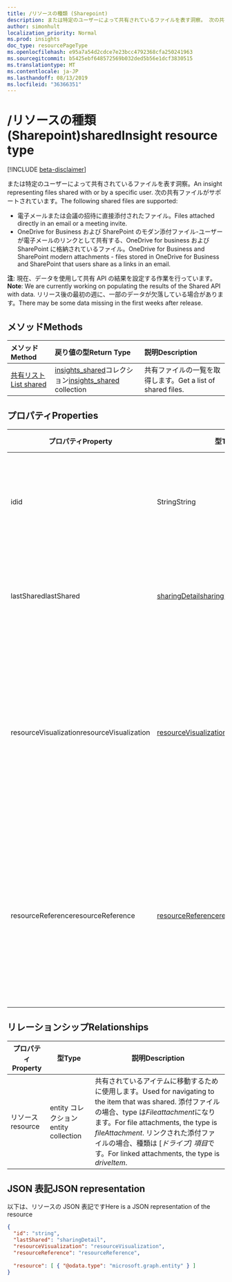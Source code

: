 ```yaml
---
title: /リソースの種類 (Sharepoint)
description: または特定のユーザーによって共有されているファイルを表す洞察。 次の共有ファイルがサポートされています。
author: simonhult
localization_priority: Normal
ms.prod: insights
doc_type: resourcePageType
ms.openlocfilehash: e95a7a54d2cdce7e23bcc4792368cfa250241963
ms.sourcegitcommit: b5425ebf648572569b032ded5b56e1dcf3830515
ms.translationtype: MT
ms.contentlocale: ja-JP
ms.lasthandoff: 08/13/2019
ms.locfileid: "36366351"
---
```

# <a name="sharedinsight-resource-type"></a><span data-ttu-id="5c6f4-104">/リソースの種類 (Sharepoint)</span><span class="sxs-lookup"><span data-stu-id="5c6f4-104">sharedInsight resource type</span></span>

[!INCLUDE [beta-disclaimer](../../includes/beta-disclaimer.md)]

<span data-ttu-id="5c6f4-105">または特定のユーザーによって共有されているファイルを表す洞察。</span><span class="sxs-lookup"><span data-stu-id="5c6f4-105">An insight representing files shared with or by a specific user.</span></span> <span data-ttu-id="5c6f4-106">次の共有ファイルがサポートされています。</span><span class="sxs-lookup"><span data-stu-id="5c6f4-106">The following shared files are supported:</span></span>

- <span data-ttu-id="5c6f4-107">電子メールまたは会議の招待に直接添付されたファイル。</span><span class="sxs-lookup"><span data-stu-id="5c6f4-107">Files attached directly in an email or a meeting invite.</span></span>
- <span data-ttu-id="5c6f4-108">OneDrive for Business および SharePoint のモダン添付ファイル-ユーザーが電子メールのリンクとして共有する、OneDrive for business および SharePoint に格納されているファイル。</span><span class="sxs-lookup"><span data-stu-id="5c6f4-108">OneDrive for Business and SharePoint modern attachments - files stored in OneDrive for Business and SharePoint that users share as a links in an email.</span></span>

<span data-ttu-id="5c6f4-109">**注**: 現在、データを使用して共有 API の結果を設定する作業を行っています。</span><span class="sxs-lookup"><span data-stu-id="5c6f4-109">**Note**: We are currently working on populating the results of the Shared API with data.</span></span> <span data-ttu-id="5c6f4-110">リリース後の最初の週に、一部のデータが欠落している場合があります。</span><span class="sxs-lookup"><span data-stu-id="5c6f4-110">There may be some data missing in the first weeks after release.</span></span>

## <a name="methods"></a><span data-ttu-id="5c6f4-111">メソッド</span><span class="sxs-lookup"><span data-stu-id="5c6f4-111">Methods</span></span>

| <span data-ttu-id="5c6f4-112">メソッド</span><span class="sxs-lookup"><span data-stu-id="5c6f4-112">Method</span></span>       | <span data-ttu-id="5c6f4-113">戻り値の型</span><span class="sxs-lookup"><span data-stu-id="5c6f4-113">Return Type</span></span>  |<span data-ttu-id="5c6f4-114">説明</span><span class="sxs-lookup"><span data-stu-id="5c6f4-114">Description</span></span>|
|:---------------|:--------|:----------|
|[<span data-ttu-id="5c6f4-115">共有リスト</span><span class="sxs-lookup"><span data-stu-id="5c6f4-115">List shared</span></span>](../api/insights-list-shared.md) |<span data-ttu-id="5c6f4-116">[insights_shared](insights-shared.md)コレクション</span><span class="sxs-lookup"><span data-stu-id="5c6f4-116">[insights_shared](insights-shared.md) collection</span></span>| <span data-ttu-id="5c6f4-117">共有ファイルの一覧を取得します。</span><span class="sxs-lookup"><span data-stu-id="5c6f4-117">Get a list of shared files.</span></span>|

## <a name="properties"></a><span data-ttu-id="5c6f4-118">プロパティ</span><span class="sxs-lookup"><span data-stu-id="5c6f4-118">Properties</span></span>

| <span data-ttu-id="5c6f4-119">プロパティ</span><span class="sxs-lookup"><span data-stu-id="5c6f4-119">Property</span></span>              | <span data-ttu-id="5c6f4-120">型</span><span class="sxs-lookup"><span data-stu-id="5c6f4-120">Type</span></span>                      | <span data-ttu-id="5c6f4-121">説明</span><span class="sxs-lookup"><span data-stu-id="5c6f4-121">Description</span></span>  |
| -------------         |---------------            | -------------|
| <span data-ttu-id="5c6f4-122">id</span><span class="sxs-lookup"><span data-stu-id="5c6f4-122">id</span></span>                    | <span data-ttu-id="5c6f4-123">String</span><span class="sxs-lookup"><span data-stu-id="5c6f4-123">String</span></span>                    | <span data-ttu-id="5c6f4-124">リレーションシップの一意識別子。</span><span class="sxs-lookup"><span data-stu-id="5c6f4-124">Unique identifier of the relationship.</span></span> <span data-ttu-id="5c6f4-125">読み取り専用です。</span><span class="sxs-lookup"><span data-stu-id="5c6f4-125">Read only.</span></span>        |
| <span data-ttu-id="5c6f4-126">lastShared</span><span class="sxs-lookup"><span data-stu-id="5c6f4-126">lastShared</span></span>            | [<span data-ttu-id="5c6f4-127">sharingDetail</span><span class="sxs-lookup"><span data-stu-id="5c6f4-127">sharingDetail</span></span>](insights-sharingdetail.md)                | <span data-ttu-id="5c6f4-128">共有アイテムの詳細。</span><span class="sxs-lookup"><span data-stu-id="5c6f4-128">Details about the shared item.</span></span> <span data-ttu-id="5c6f4-129">読み取り専用です。</span><span class="sxs-lookup"><span data-stu-id="5c6f4-129">Read only.</span></span>        |
| <span data-ttu-id="5c6f4-130">resourceVisualization</span><span class="sxs-lookup"><span data-stu-id="5c6f4-130">resourceVisualization</span></span> | [<span data-ttu-id="5c6f4-131">resourceVisualization</span><span class="sxs-lookup"><span data-stu-id="5c6f4-131">resourceVisualization</span></span>](insights-resourcevisualization.md)                | <span data-ttu-id="5c6f4-132">ユーザーの作業でドキュメントをビジュアル化するために使用できるプロパティ。</span><span class="sxs-lookup"><span data-stu-id="5c6f4-132">Properties that you can use to visualize the document in your experience.</span></span> <span data-ttu-id="5c6f4-133">読み取り専用</span><span class="sxs-lookup"><span data-stu-id="5c6f4-133">Read-only</span></span>      |
| <span data-ttu-id="5c6f4-134">resourceReference</span><span class="sxs-lookup"><span data-stu-id="5c6f4-134">resourceReference</span></span>     | [<span data-ttu-id="5c6f4-135">resourceReference</span><span class="sxs-lookup"><span data-stu-id="5c6f4-135">resourceReference</span></span>](insights-resourcereference.md)                      | <span data-ttu-id="5c6f4-136">ドキュメントの url や種類など、共有ドキュメントの参照プロパティ。</span><span class="sxs-lookup"><span data-stu-id="5c6f4-136">Reference properties of the shared document, such as the url and type of the document.</span></span> <span data-ttu-id="5c6f4-137">読み取り専用</span><span class="sxs-lookup"><span data-stu-id="5c6f4-137">Read-only</span></span>       |

## <a name="relationships"></a><span data-ttu-id="5c6f4-138">リレーションシップ</span><span class="sxs-lookup"><span data-stu-id="5c6f4-138">Relationships</span></span>

| <span data-ttu-id="5c6f4-139">プロパティ</span><span class="sxs-lookup"><span data-stu-id="5c6f4-139">Property</span></span>      | <span data-ttu-id="5c6f4-140">型</span><span class="sxs-lookup"><span data-stu-id="5c6f4-140">Type</span></span>          | <span data-ttu-id="5c6f4-141">説明</span><span class="sxs-lookup"><span data-stu-id="5c6f4-141">Description</span></span>  |
| ------------- |---------------| -------------|
| <span data-ttu-id="5c6f4-142">リソース</span><span class="sxs-lookup"><span data-stu-id="5c6f4-142">resource</span></span>      | <span data-ttu-id="5c6f4-143">entity コレクション</span><span class="sxs-lookup"><span data-stu-id="5c6f4-143">entity collection</span></span> | <span data-ttu-id="5c6f4-144">共有されているアイテムに移動するために使用します。</span><span class="sxs-lookup"><span data-stu-id="5c6f4-144">Used for navigating to the item that was shared.</span></span> <span data-ttu-id="5c6f4-145">添付ファイルの場合、type は*Fileattachment*になります。</span><span class="sxs-lookup"><span data-stu-id="5c6f4-145">For file attachments, the type is *fileAttachment*.</span></span> <span data-ttu-id="5c6f4-146">リンクされた添付ファイルの場合、種類は [*ドライブ] 項目*です。</span><span class="sxs-lookup"><span data-stu-id="5c6f4-146">For linked attachments, the type is *driveItem*.</span></span> |

## <a name="json-representation"></a><span data-ttu-id="5c6f4-147">JSON 表記</span><span class="sxs-lookup"><span data-stu-id="5c6f4-147">JSON representation</span></span>
<span data-ttu-id="5c6f4-148">以下は、リソースの JSON 表記です</span><span class="sxs-lookup"><span data-stu-id="5c6f4-148">Here is a JSON representation of the resource</span></span>
<!--{
  "blockType":"resource",
  "keyProperty": "id",
  "@odata.type": "microsoft.graph.sharedInsight"
}-->
```json
{
  "id": "string",
  "lastShared": "sharingDetail",
  "resourceVisualization": "resourceVisualization",
  "resourceReference": "resourceReference",
  
  "resource": [ { "@odata.type": "microsoft.graph.entity" } ]
}
```
